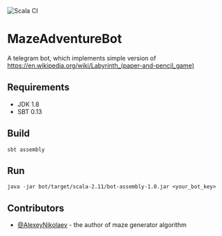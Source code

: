 ![Scala CI](https://github.com/kgusakov/MazeAdventureBot/workflows/Scala%20CI/badge.svg?branch=master&event=push)

# MazeAdventureBot
A telegram bot, which implements simple version of https://en.wikipedia.org/wiki/Labyrinth_(paper-and-pencil_game)

## Requirements
- JDK 1.8
- SBT 0.13

## Build
```
sbt assembly
```

## Run
```
java -jar bot/target/scala-2.11/bot-assembly-1.0.jar <your_bot_key>
```

## Contributors
- [@AlexeyNikolaev](https://github.com/AlexeyNikolaev) - the author of maze generator algorithm

